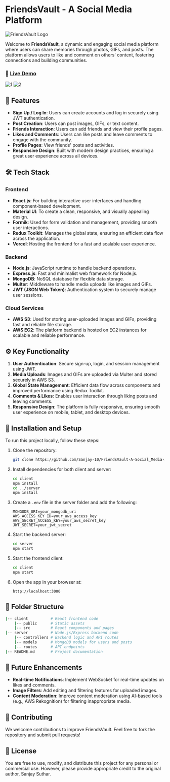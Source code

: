 # FriendsVault - A Social Media Platform 
![FriendsVault Logo](https://github.com/user-attachments/assets/d2bb7a83-4438-42d9-9894-c5cab6a17b9e)

Welcome to **FriendsVault**, a dynamic and engaging social media platform where users can share memories through photos, GIFs, and posts. The platform allows users to like and comment on others' content, fostering connections and building communities.

### 🔗 [Live Demo](https://friendsvault.vercel.app/)

![1](https://github.com/user-attachments/assets/f168559c-fbbe-4c03-873e-e1949eb24a62)
![2](https://github.com/user-attachments/assets/12213426-ba9d-42d0-b413-15105c12afe4)

## 🚀 Features
- **Sign Up / Log In**: Users can create accounts and log in securely using JWT authentication.
- **Post Creation**: Users can post images, GIFs, or text content.
- **Friends Interaction**: Users can add friends and view their profile pages.
- **Likes and Comments**: Users can like posts and leave comments to engage with the community.
- **Profile Pages**: View friends' posts and activities.
- **Responsive Design**: Built with modern design practices, ensuring a great user experience across all devices.

## 🛠️ Tech Stack

### **Frontend**
- **React.js**: For building interactive user interfaces and handling component-based development.
- **Material UI**: To create a clean, responsive, and visually appealing design.
- **Formik**: Used for form validation and management, providing smooth user interactions.
- **Redux Toolkit**: Manages the global state, ensuring an efficient data flow across the application.
- **Vercel**: Hosting the frontend for a fast and scalable user experience.

### **Backend**
- **Node.js**: JavaScript runtime to handle backend operations.
- **Express.js**: Fast and minimalist web framework for Node.js.
- **MongoDB**: NoSQL database for flexible data storage.
- **Multer**: Middleware to handle media uploads like images and GIFs.
- **JWT (JSON Web Token)**: Authentication system to securely manage user sessions.

### **Cloud Services**
- **AWS S3**: Used for storing user-uploaded images and GIFs, providing fast and reliable file storage.
- **AWS EC2**: The platform backend is hosted on EC2 instances for scalable and reliable performance.

## ⚙️ Key Functionality
1. **User Authentication**: Secure sign-up, login, and session management using JWT.
2. **Media Uploads**: Images and GIFs are uploaded via Multer and stored securely in AWS S3.
3. **Global State Management**: Efficient data flow across components and improved performance using Redux Toolkit.
4. **Comments & Likes**: Enables user interaction through liking posts and leaving comments.
5. **Responsive Design**: The platform is fully responsive, ensuring smooth user experience on mobile, tablet, and desktop devices.

## 🔧 Installation and Setup

To run this project locally, follow these steps:

1. Clone the repository:
   ```bash
   git clone https://github.com/Sanjay-10/FriendsVault-A-Social_Media-App-AWS.git
   ```

2. Install dependencies for both client and server:
   ```bash
   cd client
   npm install
   cd ../server
   npm install
   ```

3. Create a `.env` file in the server folder and add the following:
   ```
   MONGODB_URI=your_mongodb_uri
   AWS_ACCESS_KEY_ID=your_aws_access_key
   AWS_SECRET_ACCESS_KEY=your_aws_secret_key
   JWT_SECRET=your_jwt_secret
   ```

4. Start the backend server:
   ```bash
   cd server
   npm start
   ```

5. Start the frontend client:
   ```bash
   cd client
   npm start
   ```

6. Open the app in your browser at:
   ```
   http://localhost:3000
   ```

## 📂 Folder Structure

```bash
|-- client          # React frontend code
    |-- public      # Static assets
    |-- src         # React components and pages
|-- server          # Node.js/Express backend code
    |-- controllers # Backend logic and API routes
    |-- models      # MongoDB models for users and posts
    |-- routes      # API endpoints
|-- README.md       # Project documentation
```

## 📝 Future Enhancements
- **Real-time Notifications**: Implement WebSocket for real-time updates on likes and comments.
- **Image Filters**: Add editing and filtering features for uploaded images.
- **Content Moderation**: Improve content moderation using AI-based tools (e.g., AWS Rekognition) for filtering inappropriate media.

## 🤝 Contributing
We welcome contributions to improve FriendsVault. Feel free to fork the repository and submit pull requests!

## 📜 License
You are free to use, modify, and distribute this project for any personal or commercial use. However, please provide appropriate credit to the original author, Sanjay Suthar.
